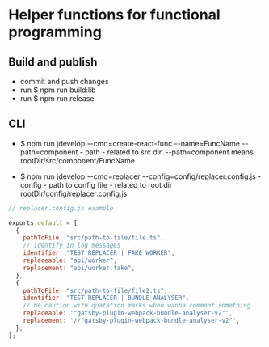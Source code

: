 # Helper functions for functional programming

## Build and publish

- commit and push changes
- run $ npm run build:lib
- run $ npm run release

## CLI

- $ npm run jdevelop --cmd=create-react-func --name=FuncName --path=component - path - related to src dir. --path=component means rootDir/src/component/FuncName

- $ npm run jdevelop --cmd=replacer --config=config/replacer.config.js - config - path to config file - related to root dir rootDir/config/replacer.config.js

```javascript
// replacer.config.js example

exports.default = [
  {
    pathToFile: "src/path-to-file/file.ts",
    // identify in log messages
    identifier: "TEST REPLACER | FAKE WORKER",
    replaceable: "api/worker",
    replacement: "api/worker.fake",
  },
  {
    pathToFile: "src/path-to-file/file2.ts",
    identifier: "TEST REPLACER | BUNDLE ANALYSER",
    // be caution with quatation marks when wanna comment something
    replaceable: '"gatsby-plugin-webpack-bundle-analyser-v2"',
    replacement: '//"gatsby-plugin-webpack-bundle-analyser-v2"',
  },
];
```
